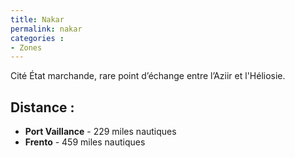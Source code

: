 ```yaml
---
title: Nakar
permalink: nakar
categories :
- Zones
---
```


Cité État marchande, rare point d’échange entre l’Aziir et l'Héliosie.

## Distance :
- **Port Vaillance** - 229 miles nautiques
- **Frento** - 459 miles nautiques
